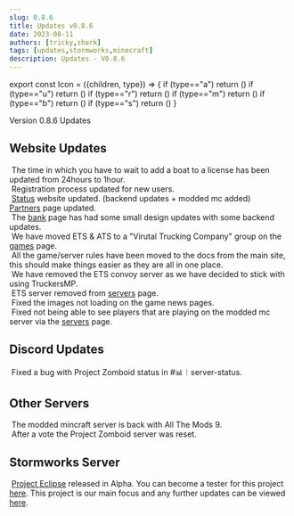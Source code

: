 ```yaml
---
slug: 0.8.6
title: Updates v0.8.6
date: 2023-08-11
authors: [tricky,shark]
tags: [updates,stormworks,minecraft]
description: Updates - V0.8.6
---
```

export const Icon = ({children, type}) => {
  if (type=="a") return (<i class="fas fa-plus update-add" title="Added"></i>)
  if (type=="u") return (<i class="fas fa-arrow-up update-updated" title="Updated"></i>)
  if (type=="r") return (<i class="fas fa-minus update-removed" title="Removed"></i>)
  if (type=="m") return (<i class="fas fa-exchange-alt update-moved" title="Moved"></i>)
  if (type=="b") return (<i class="fas fa-bug update-bug" title="Bug"></i>)
  if (type=="s") return (<i class="fas fa-star update-star" title="Star"></i>)
}

Version 0.8.6 Updates

<!--truncate-->

## Website Updates

&#8203;<Icon type="u"></Icon> The time in which you have to wait to add a boat to a license has been updated from 24hours to 1hour.<br/>
&#8203;<Icon type="u"></Icon> Registration process updated for new users.<br/>
&#8203;<Icon type="u"></Icon> <a href="https://status.trickys.gg">Status</a> website updated. (backend updates + modded mc added)<br/>
&#8203;<Icon type="u"></Icon> <a href="https://trickys.gg/partners">Partners</a> page updated.<br/>
&#8203;<Icon type="u"></Icon> The <a href="https://trickys.gg/bank">bank</a> page has had some small design updates with some backend updates.<br/>
&#8203;<Icon type="u"></Icon> We have moved ETS & ATS to a "Virutal Trucking Company" group on the <a href="https://trickys.gg/games">games</a> page.<br/>
&#8203;<Icon type="m"></Icon> All the game/server rules have been moved to the docs from the main site, this should make things easier as they are all in one place.<br/>
&#8203;<Icon type="r"></Icon> We have removed the ETS convoy server as we have decided to stick with using TruckersMP.<br/>
&#8203;<Icon type="r"></Icon> ETS server removed from <a href="https://trickys.gg/servers">servers</a> page.<br/>
&#8203;<Icon type="b"></Icon> Fixed the images not loading on the game news pages.<br/>
&#8203;<Icon type="b"></Icon> Fixed not being able to see players that are playing on the modded mc server via the <a href="https://trickys.gg/servers">servers</a> page.<br/>


## Discord Updates

&#8203;<Icon type="b"></Icon> Fixed a bug with Project Zomboid status in <a class="discord-text">#📊︱server-status</a>.

## Other Servers

&#8203;<Icon type="a"></Icon> The modded mincraft server is back with All The Mods 9.<br/>
&#8203;<Icon type="a"></Icon> After a vote the Project Zomboid server was reset.

## Stormworks Server

&#8203;<Icon type="a"></Icon> <a href="/updates/ProjectEclipse">Project Eclipse</a> released in Alpha. You can become a tester for this project <a href="https://trickys.gg/applications/new">here</a>. This project is our main focus and any further updates can be viewed <a href="/updates/ProjectEclipse">here</a>.